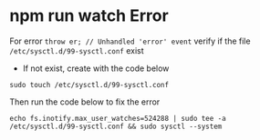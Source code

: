 # npm run watch Error

For error `throw er; // Unhandled 'error' event` verify if the file `/etc/sysctl.d/99-sysctl.conf` exist
  - If not exist, create with the code below
```
sudo touch /etc/sysctl.d/99-sysctl.conf
```

Then run the code below to fix the error
```
echo fs.inotify.max_user_watches=524288 | sudo tee -a /etc/sysctl.d/99-sysctl.conf && sudo sysctl --system
```
